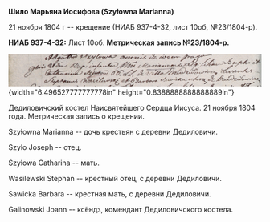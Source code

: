 **Шило Марьяна Иосифова (Szyłowna Marianna)**

21 ноября 1804 г -- крещение (НИАБ 937-4-32, лист 10об, №23/1804-р).

**НИАБ 937-4-32:** Лист 10об. **Метрическая запись №23/1804-р.**

![](./media/527fc8145e9d78bce87b8946e452ad824e1b5d54.png){width="6.496527777777778in"
height="0.8388888888888889in"}

Дедиловичский костел Наисвятейшего Сердца Иисуса. 21 ноября 1804 года.
Метрическая запись о крещении.

Szyłowna Marianna -- дочь крестьян с деревни Дедиловичи.

Szyło Joseph -- отец.

Szyłowa Catharina -- мать.

Wasilewski Stephan -- крестный отец, с деревни Дедиловичи.

Sawicka Barbara -- крестная мать, с деревни Дедиловичи.

Galinowski Joann -- ксёндз, комендант Дедиловичского костела.
